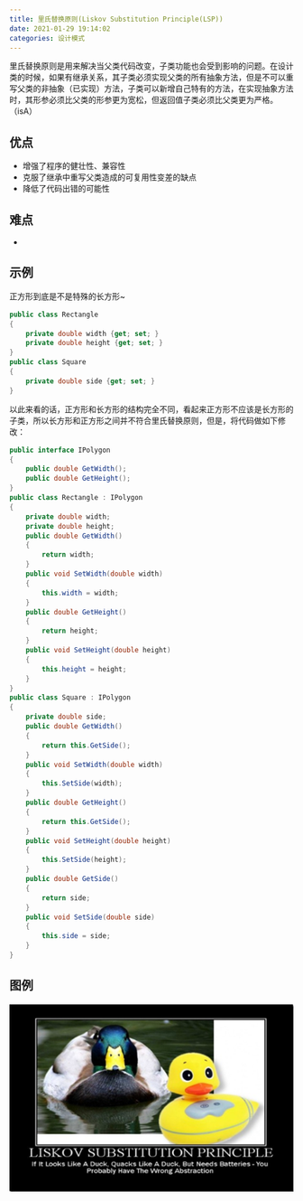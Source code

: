 ```yaml
---
title: 里氏替换原则(Liskov Substitution Principle(LSP))
date: 2021-01-29 19:14:02
categories: 设计模式
---
```


里氏替换原则是用来解决当父类代码改变，子类功能也会受到影响的问题。在设计类的时候，如果有继承关系，其子类必须实现父类的所有抽象方法，但是不可以重写父类的非抽象（已实现）方法，子类可以新增自己特有的方法，在实现抽象方法时，其形参必须比父类的形参更为宽松，但返回值子类必须比父类更为严格。（isA）

## 优点

* 增强了程序的健壮性、兼容性
* 克服了继承中重写父类造成的可复用性变差的缺点
* 降低了代码出错的可能性

## 难点

*

## 示例

正方形到底是不是特殊的长方形~

~~~ c#
public class Rectangle
{
    private double width {get; set; }
    private double height {get; set; }
}
public class Square
{
    private double side {get; set; }
}
~~~

以此来看的话，正方形和长方形的结构完全不同，看起来正方形不应该是长方形的子类，所以长方形和正方形之间并不符合里氏替换原则，但是，将代码做如下修改：

~~~ c#
public interface IPolygon
{
    public double GetWidth();
    public double GetHeight();
}
public class Rectangle : IPolygon
{
    private double width;
    private double height;
    public double GetWidth()
    {
        return width;
    }
    public void SetWidth(double width)
    {
        this.width = width;
    }
    public double GetHeight()
    {
        return height;
    }
    public void SetHeight(double height)
    {
        this.height = height;
    }
}
public class Square : IPolygon
{
    private double side;
    public double GetWidth()
    {
        return this.GetSide();
    }
    public void SetWidth(double width)
    {
        this.SetSide(width);
    }
    public double GetHeight()
    {
        return this.GetSide();
    }
    public void SetHeight(double height)
    {
        this.SetSide(height);
    }
    public double GetSide()
    {
        return side;
    }
    public void SetSide(double side)
    {
        this.side = side;
    }
}
~~~

## 图例

![里氏替换原则](/images/DesignPattern/LSP.png)
